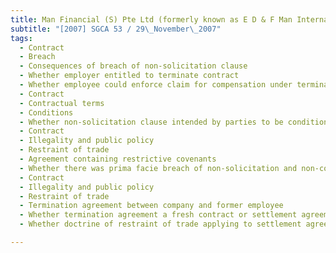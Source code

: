 ```yaml
---
title: Man Financial (S) Pte Ltd (formerly known as E D & F Man International (S) Pte Ltd) v Wong 
subtitle: "[2007] SGCA 53 / 29\_November\_2007"
tags:
  - Contract
  - Breach
  - Consequences of breach of non-solicitation clause
  - Whether employer entitled to terminate contract
  - Whether employee could enforce claim for compensation under termination agreement
  - Contract
  - Contractual terms
  - Conditions
  - Whether non-solicitation clause intended by parties to be condition such that any breach would entitle employer to terminate contract
  - Contract
  - Illegality and public policy
  - Restraint of trade
  - Agreement containing restrictive covenants
  - Whether there was prima facie breach of non-solicitation and non-competition clauses
  - Contract
  - Illegality and public policy
  - Restraint of trade
  - Termination agreement between company and former employee
  - Whether termination agreement a fresh contract or settlement agreement
  - Whether doctrine of restraint of trade applying to settlement agreements

---
```


